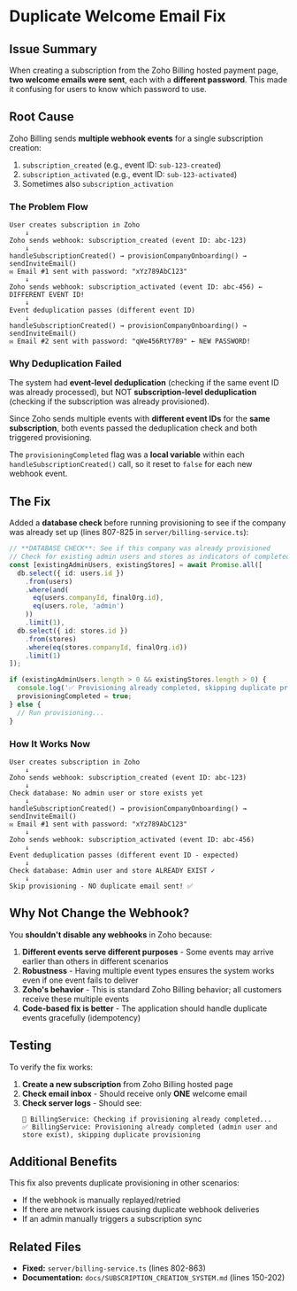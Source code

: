 # Duplicate Welcome Email Fix

## Issue Summary

When creating a subscription from the Zoho Billing hosted payment page, **two welcome emails were sent**, each with a **different password**. This made it confusing for users to know which password to use.

## Root Cause

Zoho Billing sends **multiple webhook events** for a single subscription creation:
1. `subscription_created` (e.g., event ID: `sub-123-created`)
2. `subscription_activated` (e.g., event ID: `sub-123-activated`)  
3. Sometimes also `subscription_activation`

### The Problem Flow

```
User creates subscription in Zoho
    ↓
Zoho sends webhook: subscription_created (event ID: abc-123)
    ↓
handleSubscriptionCreated() → provisionCompanyOnboarding() → sendInviteEmail()
✉️ Email #1 sent with password: "xYz789AbC123"
    ↓
Zoho sends webhook: subscription_activated (event ID: abc-456) ← DIFFERENT EVENT ID!
    ↓
Event deduplication passes (different event ID)
    ↓
handleSubscriptionCreated() → provisionCompanyOnboarding() → sendInviteEmail()
✉️ Email #2 sent with password: "qWe456RtY789" ← NEW PASSWORD!
```

### Why Deduplication Failed

The system had **event-level deduplication** (checking if the same event ID was already processed), but NOT **subscription-level deduplication** (checking if the subscription was already provisioned).

Since Zoho sends multiple events with **different event IDs** for the **same subscription**, both events passed the deduplication check and both triggered provisioning.

The `provisioningCompleted` flag was a **local variable** within each `handleSubscriptionCreated()` call, so it reset to `false` for each new webhook event.

## The Fix

Added a **database check** before running provisioning to see if the company was already set up (lines 807-825 in `server/billing-service.ts`):

```typescript
// **DATABASE CHECK**: See if this company was already provisioned
// Check for existing admin users and stores as indicators of completed provisioning
const [existingAdminUsers, existingStores] = await Promise.all([
  db.select({ id: users.id })
    .from(users)
    .where(and(
      eq(users.companyId, finalOrg.id),
      eq(users.role, 'admin')
    ))
    .limit(1),
  db.select({ id: stores.id })
    .from(stores)
    .where(eq(stores.companyId, finalOrg.id))
    .limit(1)
]);

if (existingAdminUsers.length > 0 && existingStores.length > 0) {
  console.log('✅ Provisioning already completed, skipping duplicate provisioning');
  provisioningCompleted = true;
} else {
  // Run provisioning...
}
```

### How It Works Now

```
User creates subscription in Zoho
    ↓
Zoho sends webhook: subscription_created (event ID: abc-123)
    ↓
Check database: No admin user or store exists yet
    ↓
handleSubscriptionCreated() → provisionCompanyOnboarding() → sendInviteEmail()
✉️ Email #1 sent with password: "xYz789AbC123"
    ↓
Zoho sends webhook: subscription_activated (event ID: abc-456)
    ↓
Event deduplication passes (different event ID - expected)
    ↓
Check database: Admin user and store ALREADY EXIST ✓
    ↓
Skip provisioning - NO duplicate email sent! ✅
```

## Why Not Change the Webhook?

You **shouldn't disable any webhooks** in Zoho because:

1. **Different events serve different purposes** - Some events may arrive earlier than others in different scenarios
2. **Robustness** - Having multiple event types ensures the system works even if one event fails to deliver
3. **Zoho's behavior** - This is standard Zoho Billing behavior; all customers receive these multiple events
4. **Code-based fix is better** - The application should handle duplicate events gracefully (idempotency)

## Testing

To verify the fix works:

1. **Create a new subscription** from Zoho Billing hosted page
2. **Check email inbox** - Should receive only **ONE** welcome email
3. **Check server logs** - Should see:
   ```
   🔄 BillingService: Checking if provisioning already completed...
   ✅ BillingService: Provisioning already completed (admin user and store exist), skipping duplicate provisioning
   ```

## Additional Benefits

This fix also prevents duplicate provisioning in other scenarios:
- If the webhook is manually replayed/retried
- If there are network issues causing duplicate webhook deliveries
- If an admin manually triggers a subscription sync

## Related Files

- **Fixed:** `server/billing-service.ts` (lines 802-863)
- **Documentation:** `docs/SUBSCRIPTION_CREATION_SYSTEM.md` (lines 150-202)

